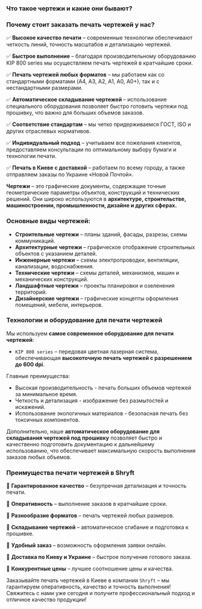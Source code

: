 ### Что такое чертежи и какие они бывают?

### Почему стоит заказать печать чертежей у нас?

✅ **Высокое качество печати** – современные технологии обеспечивают четкость линий, точность масштабов и детализацию чертежей.

✅ **Быстрое выполнение** – благодаря производительному оборудованию KIP 800 series мы осуществляем печать чертежей в кратчайшие сроки.

✅ **Печать чертежей любых форматов** – мы работаем как со стандартными форматами (A4, A3, A2, A1, A0, А0+), так и с нестандартными размерами.

✅ **Автоматическое складывание чертежей** – использование специального оборудования позволяет быстро готовить чертежи под прошивку, что важно для больших объемов заказов.

✅ **Соответствие стандартам** – мы четко придерживаемся ГОСТ, ISO и других отраслевых нормативов.

✅ **Индивидуальный подход** – учитываем все пожелания клиентов, предоставляем консультации по оптимальному выбору бумаги и технологии печати.

✅ **Печать в Киеве с доставкой** – работаем по всему городу, а также отправляем заказы по Украине «Новой Почтой».

**Чертежи** – это графические документы, содержащие точные геометрические параметры объектов, конструкций и технических решений. Они широко используются в **архитектуре, строительстве, машиностроении, промышленности, дизайне и других сферах.**

### Основные виды чертежей:

* **Строительные чертежи** – планы зданий, фасады, разрезы, схемы коммуникаций.
* **Архитектурные чертежи** – графическое отображение строительных объектов с указанием деталей.
* **Инженерные чертежи** – схемы электропроводки, вентиляции, канализации, водоснабжения.
* **Технические чертежи** – схемы деталей, механизмов, машин и механических конструкций.
* **Ландшафтные чертежи** – проекты планировки и озеленения территорий.
* **Дизайнерские чертежи** – графические концепты оформления помещений, мебели, интерьеров.

### Технологии и оборудование для печати чертежей

Мы используем **самое современное оборудование для печати чертежей**:

* `KIP 800 series` – передовая цветная лазерная система, обеспечивающая **высокоточную печать чертежей с разрешением до 600 dpi**.

Главные преимущества:

* Высокая производительность - печать больших объемов чертежей за минимальное время.
* Четкость и детализация - изображение без размытостей и искажений.
* Использование экологичных материалов - безопасная печать без токсичных компонентов.

Дополнительно, наше **автоматическое оборудование для складывания чертежей под прошивку** позволяет быстро и качественно подготовить документацию к дальнейшему использованию, что обеспечивает максимальную скорость выполнения заказов любых объемов.

### Преимущества печати чертежей в Shryft

📌 **Гарантированное качество** – безупречная детализация и точность печати.

📌 **Оперативность** – выполнение заказов в кратчайшие сроки.

📌 **Разнообразие форматов** – печать чертежей любых размеров.

📌 **Складывание чертежей** – автоматическое сгибание и подготовка к прошивке.

📌 **Удобный заказ** – возможность оформления заявки онлайн.

📌 **Доставка по Киеву и Украине** – быстрое получение готового заказа.

📌 **Конкурентные цены** – лучшее соотношение цены и качества.

Заказывайте печать чертежей в Киеве в компании `Shryft` – мы гарантируем оперативность, качество и точность выполнения! Свяжитесь с нами уже сегодня и получите профессиональный подход и отличное качество продукции!
